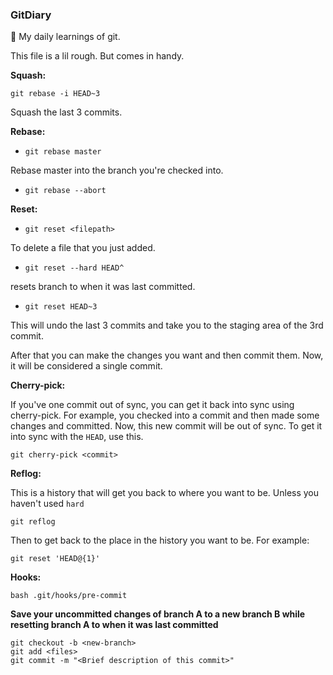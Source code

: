 ### GitDiary
:blue_book: My daily learnings of git.

This file is a lil rough. But comes in handy.

**Squash:**

```git rebase -i HEAD~3```  

Squash the last 3 commits.

**Rebase:**

* `git rebase master`

Rebase master into the branch you're checked into.

* ```git rebase --abort```

**Reset:**

* ```git reset <filepath>```

To delete a file that you just added.

* ```git reset --hard HEAD^```

resets branch to when it was last committed.

* `git reset HEAD~3`

This will undo the last 3 commits and take you to the staging area of the 3rd commit.

After that you can make the changes you want and then commit them. Now, it will be considered a single commit.

**Cherry-pick:**

If you've one commit out of sync, you can get it back into sync using cherry-pick. For example, you checked into a commit and then made some changes and committed. Now, this new commit will be out of sync. To get it into sync with the `HEAD`, use this.

```git cherry-pick <commit>```

**Reflog:**

This is a history that will get you back to where you want to be. Unless you haven't used `hard`

`git reflog`

Then to get back to the place in the history you want to be. For example:

 `git reset 'HEAD@{1}' `
 
 **Hooks:**
 
 `bash .git/hooks/pre-commit`
 
 **Save your uncommitted changes of branch A to a new branch B while resetting branch A to when it was last committed**
 
```
git checkout -b <new-branch>
git add <files>
git commit -m "<Brief description of this commit>"
```

